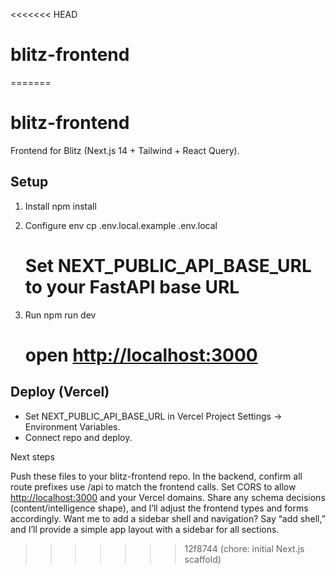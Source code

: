 <<<<<<< HEAD
# blitz-frontend
=======
# blitz-frontend

Frontend for Blitz (Next.js 14 + Tailwind + React Query).

## Setup

1) Install
   npm install

2) Configure env
   cp .env.local.example .env.local

   # Set NEXT_PUBLIC_API_BASE_URL to your FastAPI base URL

3) Run
   npm run dev

   # open <http://localhost:3000>

## Deploy (Vercel)

- Set NEXT_PUBLIC_API_BASE_URL in Vercel Project Settings -> Environment Variables.
- Connect repo and deploy.

Next steps

Push these files to your blitz-frontend repo.
In the backend, confirm all route prefixes use /api to match the frontend calls.
Set CORS to allow <http://localhost:3000> and your Vercel domains.
Share any schema decisions (content/intelligence shape), and I’ll adjust the frontend types and forms accordingly.
Want me to add a sidebar shell and navigation? Say “add shell,” and I’ll provide a simple app layout with a sidebar for all sections.
>>>>>>> 12f8744 (chore: initial Next.js scaffold)

